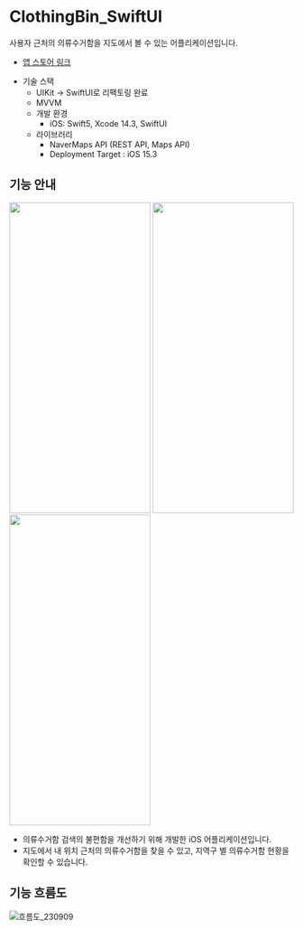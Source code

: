 # ClothingBin_SwiftUI
 사용자 근처의 의류수거함을 지도에서 볼 수 있는 어플리케이션입니다.
- [앱 스토어 링크]

[앱 스토어 링크]: https://apps.apple.com/kr/app/%EC%9D%98%EB%A5%98%EC%88%98%EA%B1%B0%ED%95%A8-%EA%B2%80%EC%83%89/id6448051482?l=en-GB

- 기술 스택 
  - UIKit -> SwiftUI로 리팩토링 완료
  - MVVM
  - 개발 환경
    - iOS: Swift5, Xcode 14.3, SwiftUI
  - 라이브러리
    - NaverMaps API (REST API, Maps API)
    - Deployment Target : iOS 15.3


## 기능 안내
<img src="https://github.com/Lyla3/ClothingBin_SwiftUI/assets/125568161/517948ac-afef-41c9-88ba-dbbda732394a"  width="250" height="550"> <img src="https://github.com/Lyla3/ClothingBin_SwiftUI/assets/125568161/63c50a0d-797a-4724-9f9c-2ecc325abf4d"  width="250" height="550"> <img src="https://github.com/Lyla3/ClothingBin_SwiftUI/assets/125568161/6924407f-aa63-4970-9a27-e2acfa51b800"  width="250" height="550">

- 의류수거함 검색의 불편함을 개선하기 위해 개발한 iOS 어플리케이션입니다. 
- 지도에서 내 위치 근처의 의류수거함을 찾을 수 있고, 지역구 별 의류수거함 현황을 확인할 수 있습니다. 



   
## 기능 흐름도
![흐름도_230909](https://github.com/Lyla3/RecyclingClothing/assets/125568161/fed0a31e-4ff6-48b3-92cf-feea002eea21)
